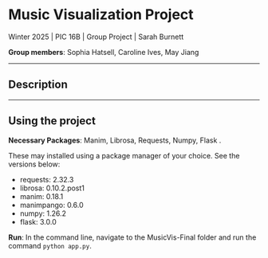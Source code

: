 # Music Visualization Project

Winter 2025 | PIC 16B | Group Project | Sarah Burnett

**Group members**: Sophia Hatsell, Caroline Ives, May Jiang

---
## Description

---
## Using the project
**Necessary Packages**: Manim, Librosa, Requests, Numpy, Flask . 

These may installed using a package manager of your choice. See the versions below:

- requests: 2.32.3
- librosa: 0.10.2.post1
- manim: 0.18.1
- manimpango: 0.6.0    
- numpy: 1.26.2
- flask: 3.0.0

**Run**: In the command line, navigate to the MusicVis-Final folder and run the command `python app.py`.
